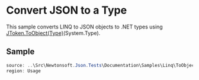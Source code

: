 ﻿# Convert JSON to a Type

This sample converts LINQ to JSON objects to .NET types using [JToken.ToObject(Type)](/API/newtonsoft/json/linq/jtoken/#method-toobject)(System.Type).

## Sample

```csharp Usage
source: ..\Src\Newtonsoft.Json.Tests\Documentation\Samples\Linq\ToObjectType.cs
region: Usage
```
